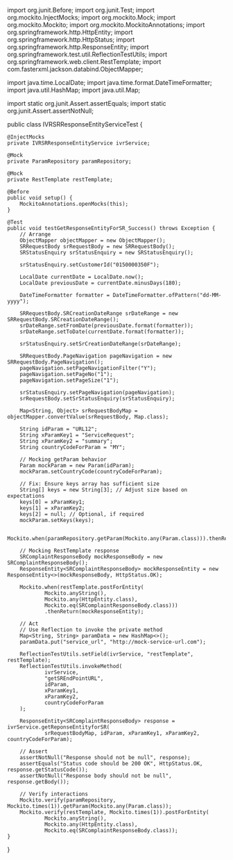 import org.junit.Before;
import org.junit.Test;
import org.mockito.InjectMocks;
import org.mockito.Mock;
import org.mockito.Mockito;
import org.mockito.MockitoAnnotations;
import org.springframework.http.HttpEntity;
import org.springframework.http.HttpStatus;
import org.springframework.http.ResponseEntity;
import org.springframework.test.util.ReflectionTestUtils;
import org.springframework.web.client.RestTemplate;
import com.fasterxml.jackson.databind.ObjectMapper;

import java.time.LocalDate;
import java.time.format.DateTimeFormatter;
import java.util.HashMap;
import java.util.Map;

import static org.junit.Assert.assertEquals;
import static org.junit.Assert.assertNotNull;

public class IVRSRResponseEntityServiceTest {

    @InjectMocks
    private IVRSRResponseEntityService ivrService;

    @Mock
    private ParamRepository paramRepository;

    @Mock
    private RestTemplate restTemplate;

    @Before
    public void setup() {
        MockitoAnnotations.openMocks(this);
    }

    @Test
    public void testGetResponseEntityForSR_Success() throws Exception {
        // Arrange
        ObjectMapper objectMapper = new ObjectMapper();
        SRRequestBody srRequestBody = new SRRequestBody();
        SRStatusEnquiry srStatusEnquiry = new SRStatusEnquiry();

        srStatusEnquiry.setCustomerId("0150000350F");

        LocalDate currentDate = LocalDate.now();
        LocalDate previousDate = currentDate.minusDays(180);

        DateTimeFormatter formatter = DateTimeFormatter.ofPattern("dd-MM-yyyy");

        SRRequestBody.SRCreationDateRange srDateRange = new SRRequestBody.SRCreationDateRange();
        srDateRange.setFromDate(previousDate.format(formatter));
        srDateRange.setToDate(currentDate.format(formatter));

        srStatusEnquiry.setSrCreationDateRange(srDateRange);

        SRRequestBody.PageNavigation pageNavigation = new SRRequestBody.PageNavigation();
        pageNavigation.setPageNavigationFilter("Y");
        pageNavigation.setPageNo("1");
        pageNavigation.setPageSize("1");

        srStatusEnquiry.setPageNavigation(pageNavigation);
        srRequestBody.setSrStatusEnquiry(srStatusEnquiry);

        Map<String, Object> srRequestBodyMap = objectMapper.convertValue(srRequestBody, Map.class);

        String idParam = "URL12";
        String xParamKey1 = "ServiceRequest";
        String xParamKey2 = "summary";
        String countryCodeForParam = "MY";

        // Mocking getParam behavior
        Param mockParam = new Param(idParam);
        mockParam.setCountryCode(countryCodeForParam);

        // Fix: Ensure keys array has sufficient size
        String[] keys = new String[3]; // Adjust size based on expectations
        keys[0] = xParamKey1;
        keys[1] = xParamKey2;
        keys[2] = null; // Optional, if required
        mockParam.setKeys(keys);

        Mockito.when(paramRepository.getParam(Mockito.any(Param.class))).thenReturn(mockParam);

        // Mocking RestTemplate response
        SRComplaintResponseBody mockResponseBody = new SRComplaintResponseBody();
        ResponseEntity<SRComplaintResponseBody> mockResponseEntity = new ResponseEntity<>(mockResponseBody, HttpStatus.OK);

        Mockito.when(restTemplate.postForEntity(
                Mockito.anyString(),
                Mockito.any(HttpEntity.class),
                Mockito.eq(SRComplaintResponseBody.class)))
                .thenReturn(mockResponseEntity);

        // Act
        // Use Reflection to invoke the private method
        Map<String, String> paramData = new HashMap<>();
        paramData.put("service_url", "http://mock-service-url.com");

        ReflectionTestUtils.setField(ivrService, "restTemplate", restTemplate);
        ReflectionTestUtils.invokeMethod(
                ivrService,
                "getSREndPointURL",
                idParam,
                xParamKey1,
                xParamKey2,
                countryCodeForParam
        );

        ResponseEntity<SRComplaintResponseBody> response = ivrService.getReponseEntityforSR(
                srRequestBodyMap, idParam, xParamKey1, xParamKey2, countryCodeForParam);

        // Assert
        assertNotNull("Response should not be null", response);
        assertEquals("Status code should be 200 OK", HttpStatus.OK, response.getStatusCode());
        assertNotNull("Response body should not be null", response.getBody());

        // Verify interactions
        Mockito.verify(paramRepository, Mockito.times(1)).getParam(Mockito.any(Param.class));
        Mockito.verify(restTemplate, Mockito.times(1)).postForEntity(
                Mockito.anyString(),
                Mockito.any(HttpEntity.class),
                Mockito.eq(SRComplaintResponseBody.class));
    }
}
